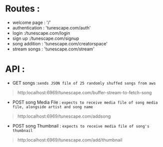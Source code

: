 # Routes :

- welcome page : '/'
- authentication : 'tunescape.com/auth'
- login :/tunescape.com/login
- sign up :/tunescape.com/signup
- song addition : 'tunescape.com/creatorspace'
- stream songs : 'tunescape.com/stream'


# API :

- GET songs :` sends JSON file of 25 randomly shuffed songs from aws `
> http:localhost:6969/tunescape.com/buffer-stream-to-fetch-song

- POST song Media File : ` expects to receive media file of song media file, alongside artist and song name ` 
> http:localhost:6969/tunescape.com/addsong

- POST song Thumbnail : ` expects to receive media file of song's thumbnail ` 
> http:localhost:6969/tunescape.com/add/thumbnail

